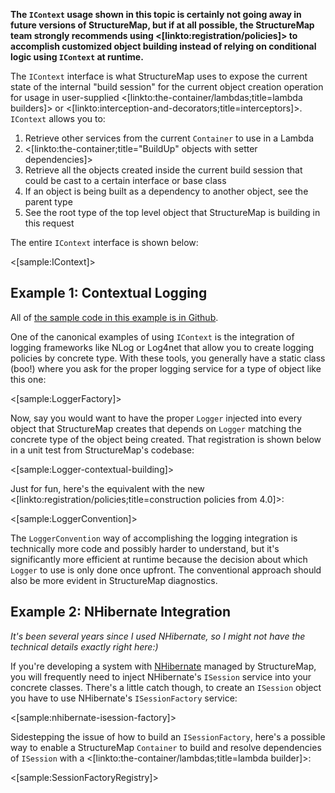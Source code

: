 <!--Title: Working with the IContext at Build Time-->
<!--Url: working-with-the-icontext-at-build-time-->


**The `IContext` usage shown in this topic is certainly not going away in future versions of StructureMap, but if at all possible, the StructureMap team
strongly recommends using <[linkto:registration/policies]> to accomplish customized object building instead of relying
on conditional logic using `IContext` at runtime.**

The `IContext` interface is what StructureMap uses to expose the current state of the internal "build session" for
the current object creation operation for usage in user-supplied <[linkto:the-container/lambdas;title=lambda builders]> or 
<[linkto:interception-and-decorators;title=interceptors]>. `IContext` allows you to:

1. Retrieve other services from the current `Container` to use in a Lambda
1. <[linkto:the-container;title="BuildUp" objects with setter dependencies]>
1. Retrieve all the objects created inside the current build session that could be cast to a certain interface or base class
1. If an object is being built as a dependency to another object, see the parent type
1. See the root type of the top level object that StructureMap is building in this request

The entire `IContext` interface is shown below:

<[sample:IContext]>



## Example 1: Contextual Logging

All of [the sample code in this example is in Github](https://github.com/structuremap/structuremap/blob/master/src/StructureMap.Testing/Acceptance/contextual_building.cs).

One of the canonical examples of using `IContext` is the integration of logging frameworks like NLog or Log4net
that allow you to create logging policies by concrete type. With these tools, you generally have a static class (boo!)
where you ask for the proper logging service for a type of object like this one:

<[sample:LoggerFactory]>

Now, say you would want to have the proper `Logger` injected into every object that StructureMap creates that depends on `Logger` matching
the concrete type of the object being created. That registration is shown below in a unit test from StructureMap's codebase:

<[sample:Logger-contextual-building]>

Just for fun, here's the equivalent with the new <[linkto:registration/policies;title=construction policies from 4.0]>:

<[sample:LoggerConvention]>

The `LoggerConvention` way of accomplishing the logging integration is technically more code and possibly harder to understand,
but it's significantly more efficient at runtime because the decision about which `Logger` to use is only done once upfront. 
The conventional approach should also be more evident in StructureMap diagnostics.



## Example 2: NHibernate Integration

_It's been several years since I used NHibernate, so I might not have the technical details exactly right here:)_

If you're developing a system with [NHibernate](http://nhibernate.info) managed by StructureMap, you will frequently need to inject
NHibernate's `ISession` service into your concrete classes. There's a little catch though, to create an `ISession` object
you have to use NHibernate's `ISessionFactory` service:

<[sample:nhibernate-isession-factory]>

Sidestepping the issue of how to build an `ISessionFactory`, here's a possible way to enable a StructureMap
`Container` to build and resolve dependencies of `ISession` with a <[linkto:the-container/lambdas;title=lambda builder]>:

<[sample:SessionFactoryRegistry]>

